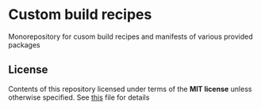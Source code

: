 # Custom build recipes

Monorepository for cusom build recipes and manifests of various provided packages

## License

Contents of this repository licensed under terms of the __MIT license__ unless otherwise specified. See [this](./LICENSE) file for details
